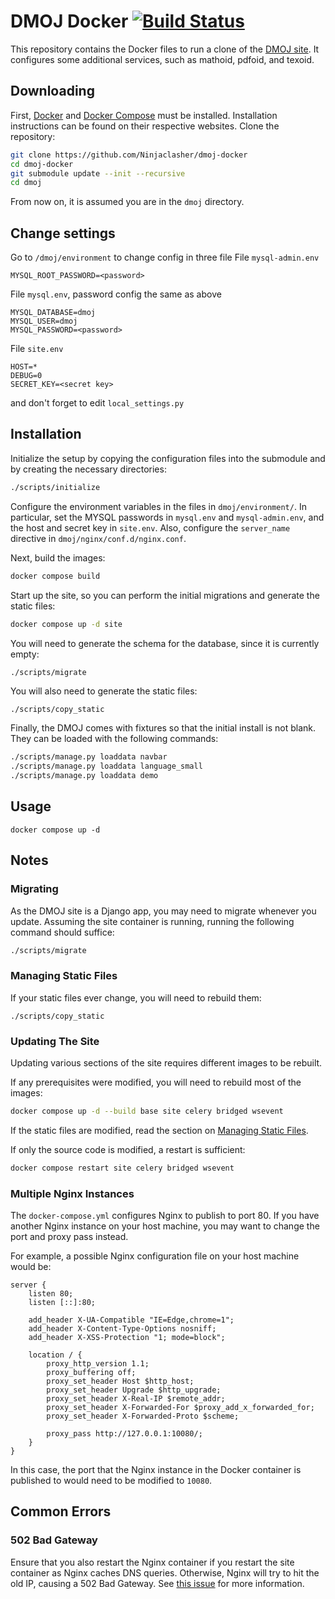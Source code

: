 DMOJ Docker [![Build Status](https://github.com/Ninjaclasher/dmoj-docker/workflows/Build%20Docker%20Images/badge.svg)](https://github.com/Ninjaclasher/dmoj-docker/actions/)
=====

This repository contains the Docker files to run a clone of the [DMOJ site](https://github.com/DMOJ/online-judge). It configures some additional services, such as mathoid, pdfoid, and texoid.

## Downloading

First, [Docker](https://www.docker.com/) and [Docker Compose](https://docs.docker.com/compose/) must be installed. Installation instructions can be found on their respective websites.
Clone the repository:
```sh
git clone https://github.com/Ninjaclasher/dmoj-docker
cd dmoj-docker
git submodule update --init --recursive
cd dmoj
```
From now on, it is assumed you are in the `dmoj` directory.

## Change settings
Go to `/dmoj/environment` to change config in three file
File `mysql-admin.env`
```
MYSQL_ROOT_PASSWORD=<password>
```
File `mysql.env`, password config the same as above
```
MYSQL_DATABASE=dmoj
MYSQL_USER=dmoj
MYSQL_PASSWORD=<password>
```
File `site.env`
```
HOST=*
DEBUG=0
SECRET_KEY=<secret key>
```
and don't forget to edit `local_settings.py`
## Installation
Initialize the setup by copying the configuration files into the submodule and by creating the necessary directories:

```sh
./scripts/initialize
```

Configure the environment variables in the files in `dmoj/environment/`. In particular, set the MYSQL passwords in `mysql.env` and `mysql-admin.env`, and the host and secret key in `site.env`. Also, configure the `server_name` directive in `dmoj/nginx/conf.d/nginx.conf`.

Next, build the images:
```sh
docker compose build
```

Start up the site, so you can perform the initial migrations and generate the static files:
```sh
docker compose up -d site
```

You will need to generate the schema for the database, since it is currently empty:
```sh
./scripts/migrate
```

You will also need to generate the static files:
```
./scripts/copy_static
```

Finally, the DMOJ comes with fixtures so that the initial install is not blank. They can be loaded with the following commands:
```sh
./scripts/manage.py loaddata navbar
./scripts/manage.py loaddata language_small
./scripts/manage.py loaddata demo
```

## Usage
```
docker compose up -d
```

## Notes

### Migrating
As the DMOJ site is a Django app, you may need to migrate whenever you update. Assuming the site container is running, running the following command should suffice:
```sh
./scripts/migrate
```

### Managing Static Files
If your static files ever change, you will need to rebuild them:
```
./scripts/copy_static
```

### Updating The Site
Updating various sections of the site requires different images to be rebuilt.

If any prerequisites were modified, you will need to rebuild most of the images:
```sh
docker compose up -d --build base site celery bridged wsevent
```
If the static files are modified, read the section on [Managing Static Files](#managing-static-files).

If only the source code is modified, a restart is sufficient:
```sh
docker compose restart site celery bridged wsevent
```

### Multiple Nginx Instances

The `docker-compose.yml` configures Nginx to publish to port 80. If you have another Nginx instance on your host machine, you may want to change the port and proxy pass instead.

For example, a possible Nginx configuration file on your host machine would be:
```
server {
    listen 80;
    listen [::]:80;

    add_header X-UA-Compatible "IE=Edge,chrome=1";
    add_header X-Content-Type-Options nosniff;
    add_header X-XSS-Protection "1; mode=block";

    location / {
        proxy_http_version 1.1;
        proxy_buffering off;
        proxy_set_header Host $http_host;
        proxy_set_header Upgrade $http_upgrade;
        proxy_set_header X-Real-IP $remote_addr;
        proxy_set_header X-Forwarded-For $proxy_add_x_forwarded_for;
        proxy_set_header X-Forwarded-Proto $scheme;

        proxy_pass http://127.0.0.1:10080/;
    }
}
```

In this case, the port that the Nginx instance in the Docker container is published to would need to be modified to `10080`.

## Common Errors
### 502 Bad Gateway
Ensure that you also restart the Nginx container if you restart the site container as Nginx caches DNS queries. Otherwise, Nginx will try to hit the old IP, causing a 502 Bad Gateway. See [this issue](https://github.com/docker/compose/issues/3314) for more information.
